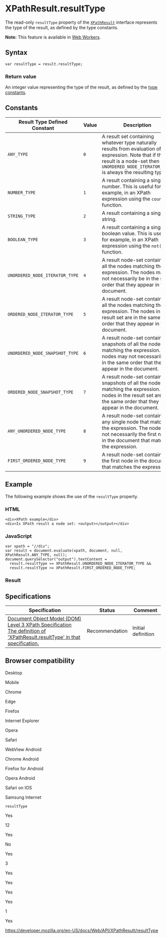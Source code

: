 XPathResult.resultType
======================

The read-only `resultType` property of the [`XPathResult`](../xpathresult) interface represents the type of the result, as defined by the type constants.

**Note:** This feature is available in [Web Workers](../web_workers_api).

Syntax
------

    var resultType = result.resultType;

### Return value

An integer value representing the type of the result, as defined by the [type constants](#).

Constants
---------

<table><thead><tr class="header"><th>Result Type Defined Constant</th><th>Value</th><th>Description</th></tr></thead><tbody><tr class="odd"><td><code>ANY_TYPE</code></td><td><code>0</code></td><td>A result set containing whatever type naturally results from evaluation of the expression. Note that if the result is a node-set then <code>UNORDERED_NODE_ITERATOR_TYPE</code> is always the resulting type.</td></tr><tr class="even"><td><code>NUMBER_TYPE</code></td><td><code>1</code></td><td>A result containing a single number. This is useful for example, in an XPath expression using the <code>count()</code> function.</td></tr><tr class="odd"><td><code>STRING_TYPE</code></td><td><code>2</code></td><td>A result containing a single string.</td></tr><tr class="even"><td><code>BOOLEAN_TYPE</code></td><td><code>3</code></td><td>A result containing a single boolean value. This is useful for example, in an XPath expression using the <code>not()</code> function.</td></tr><tr class="odd"><td><code>UNORDERED_NODE_ITERATOR_TYPE</code></td><td><code>4</code></td><td>A result node-set containing all the nodes matching the expression. The nodes may not necessarily be in the same order that they appear in the document.</td></tr><tr class="even"><td><code>ORDERED_NODE_ITERATOR_TYPE</code></td><td><code>5</code></td><td>A result node-set containing all the nodes matching the expression. The nodes in the result set are in the same order that they appear in the document.</td></tr><tr class="odd"><td><code>UNORDERED_NODE_SNAPSHOT_TYPE</code></td><td><code>6</code></td><td>A result node-set containing snapshots of all the nodes matching the expression. The nodes may not necessarily be in the same order that they appear in the document.</td></tr><tr class="even"><td><code>ORDERED_NODE_SNAPSHOT_TYPE</code></td><td><code>7</code></td><td>A result node-set containing snapshots of all the nodes matching the expression. The nodes in the result set are in the same order that they appear in the document.</td></tr><tr class="odd"><td><code>ANY_UNORDERED_NODE_TYPE</code></td><td><code>8</code></td><td>A result node-set containing any single node that matches the expression. The node is not necessarily the first node in the document that matches the expression.</td></tr><tr class="even"><td><code>FIRST_ORDERED_NODE_TYPE</code></td><td><code>9</code></td><td>A result node-set containing the first node in the document that matches the expression.</td></tr></tbody></table>

Example
-------

The following example shows the use of the `resultType` property.

### HTML

    <div>XPath example</div>
    <div>Is XPath result a node set: <output></output></div>

### JavaScript

    var xpath = "//div";
    var result = document.evaluate(xpath, document, null, XPathResult.ANY_TYPE, null);
    document.querySelector("output").textContent =
      result.resultType >= XPathResult.UNORDERED_NODE_ITERATOR_TYPE &&
      result.resultType <= XPathResult.FIRST_ORDERED_NODE_TYPE;

### Result

Specifications
--------------

<table><thead><tr class="header"><th>Specification</th><th>Status</th><th>Comment</th></tr></thead><tbody><tr class="odd"><td><a href="https://www.w3.org/TR/DOM-Level-3-XPath/xpath.html#XPathResult-resultType">Document Object Model (DOM) Level 3 XPath Specification<br />
<span class="small">The definition of 'XPathResult.resultType' in that specification.</span></a></td><td><span class="spec-rec">Recommendation</span></td><td>Initial definition</td></tr></tbody></table>

Browser compatibility
---------------------

Desktop

Mobile

Chrome

Edge

Firefox

Internet Explorer

Opera

Safari

WebView Android

Chrome Android

Firefox for Android

Opera Android

Safari on IOS

Samsung Internet

`resultType`

Yes

12

Yes

No

Yes

3

Yes

Yes

Yes

Yes

1

Yes

<a href="https://developer.mozilla.org/en-US/docs/Web/API/XPathResult/resultType" class="_attribution-link">https://developer.mozilla.org/en-US/docs/Web/API/XPathResult/resultType</a>
